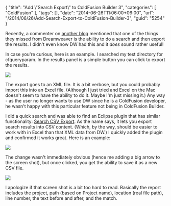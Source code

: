 {
	"title": "Add \\\"Search Export\\\" to ColdFusion Builder 3",
	"categories": [
		"ColdFusion"
	],
	"tags": [],
	"date": "2014-06-26T11:06:00+06:00",
	"url": "/2014/06/26/Add-Search-Export-to-ColdFusion-Builder-3",
	"guid": "5254"
}

<p>
Recently, a commenter on <a href="http://forta.com/blog/index.cfm/2012/11/25/When-Using-ColdFusion-No-Longer-Makes-Sense#c4CF5F811-5056-A012-71453858BE5A529F">another blog</a> mentioned that one of the things they missed from Dreamweaver is the ability to do a search and then export the results. I didn't even know DW had this and it <i>does</i> sound rather useful!
</p>
<!--more-->
<p>
In case you're curious, here is an example. I searched my test directory for cfqueryparam. In the results panel is a simple button you can click to export the results.
</p>

<p>
<img src="https://static.raymondcamden.com/images/Adobe_Dreamweaver_CC_2014.png" />
</p>

<p>
The export goes to an XML file. It is a bit verbose, but you could probably import this into an Excel file. (Although I just tried and Excel on the Mac doesn't seem to have the ability to do it. Maybe I'm just missing it.) Any way - as the user no longer wants to use DW since he is a ColdFusion developer, he wasn't happy with this particular feature not being in ColdFusion Builder.
</p>

<p>
I did a quick search and was able to find an Eclipse plugin that has similar functionality: <a href="http://marketplace.eclipse.org/content/eclipse-search-csv-export#.U6shU41dXQG">Search CSV Export</a>. As the name says, it lets you export search results into CSV content. (Which, by the way, should be easier to work with in Excel than that XML data from DW.) I quickly added the plugin and confirmed it works great. Here is an example:
</p>

<p>
<img src="https://static.raymondcamden.com/images/ss6.png" />
</p>

<p>
The change wasn't immediately obvious (hence me adding a big arrow to the screen shot), but once clicked, you get the ability to save it as a new CSV file.
</p>

<p>
<img src="https://static.raymondcamden.com/images/Screenshot_6_26_14__9_22_AM.png" />
</p>

<p>
I apologize if that screen shot is a bit too hard to read. Basically the report includes the project, path (based on Project name), location (real file path), line number, the text before and after, and the match. 
</p>